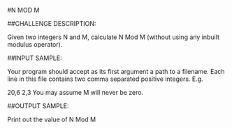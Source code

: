 #N MOD M

##CHALLENGE DESCRIPTION:

Given two integers N and M, calculate N Mod M (without using any inbuilt modulus operator).

##INPUT SAMPLE:

Your program should accept as its first argument a path to a filename. Each line in this file contains two comma separated positive integers. E.g.

20,6
2,3
You may assume M will never be zero.

##OUTPUT SAMPLE:

Print out the value of N Mod M